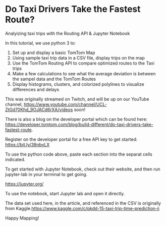 # Do Taxi Drivers Take the Fastest Route?
 Analyizing taxi trips with the Routing API & Jupyter Notebook

In this tutorial, we use python 3 to:
1. Set up and display a basic TomTom Map
2. Using sample taxi trip data in a CSV file, display trips on the map
3. Use the TomTom Routing API to compare optimized routes to the Taxi trips
4. Make a few calculations to see what the average deviation is between the sampel data and the TomTom Routes
5. Display histograms, clusters, and colorized polylines to visualize differences and delays

This was originally streamed on Twitch, and will be up on our YouTube channel, https://www.youtube.com/channel/UCL-ZtGd70Khd_9OJACd6rXA/videos soon!

There is also a blog on the developer portal which can be found here: https://developer.tomtom.com/blog/build-different/do-taxi-drivers-take-fastest-route.

Register on the developer portal for a free API key to get started: https://bit.ly/38nbvLX

To use the python code above, paste each section into the separat cells indicated.

To get started with Jupyter Notebook, check out their website, and then run jupyter-lab in your terminal to get going.

https://jupyter.org/

To use the notebook, start Jupyter lab and open it directly.

The data set used here, in the article, and referenced in the CSV is originally from Kaggle.https://www.kaggle.com/c/pkdd-15-taxi-trip-time-prediction-ii

Happy Mapping!
